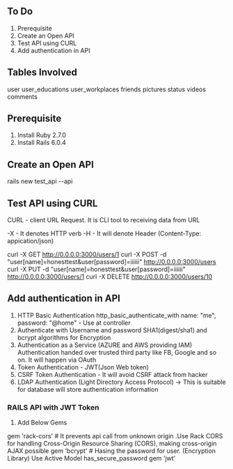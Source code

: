 ## To Do
1. Prerequisite
2. Create an Open API
3. Test API using CURL
4. Add authentication in API

## Tables Involved
user
user_educations
user_workplaces
friends
pictures
status
videos
comments

## Prerequisite
1. Install Ruby 2.7.0
2. Install Rails 6.0.4

## Create an Open API

  rails new test_api --api

## Test API using CURL

CURL - client URL Request. It is CLI tool to receiving data from URL

-X - It denotes HTTP verb
-H - It will denote Header (Content-Type: appication/json)

  curl -X GET http://0.0.0.0:3000/users/1
  curl -X POST -d "user[name]=honesttest&user[password]=iiiiii" http://0.0.0.0:3000/users
  curl -X PUT -d "user[name]=honesttest&user[password]=iiiiii" http://0.0.0.0:3000/users/1
  curl -X DELETE http://0.0.0.0:3000/users/10

## Add authentication in API

1. HTTP Basic Authentication
   http_basic_authenticate_with name: "me", password: "@home" - Use at controller
2. Authenticate with Username and password
   SHA1(digest/sha1) and bcrypt algorithms for Encryption
3. Authentication as a Service (AZURE and AWS providing IAM)
   Authentication handed over trusted third party like FB, Google and so on. It will happen via OAuth
4. Token Authentication - JWT(Json Web token)
5. CSRF Token Authentication - It will avoid CSRF attack from hacker
6. LDAP Authentication (Light Directory Access Protocol) ->  This is suitable for database will store authentication information

### RAILS API with JWT Token

1. Add Below Gems

  gem 'rack-cors' # It prevents api call from unknown origin .Use Rack CORS for handling Cross-Origin Resource Sharing (CORS), making cross-origin AJAX possible
  gem 'bcrypt' # Hasing the password for user. (Encryption Library) Use Active Model has_secure_password
  gem 'jwt'
